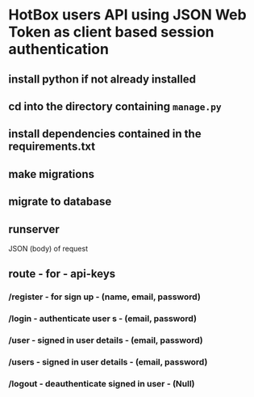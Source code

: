 # HotBox users API using JSON Web Token as client based session authentication

## install python if not already installed
## cd into the directory containing `manage.py`
## install dependencies contained in the requirements.txt
## make migrations
## migrate to database
## runserver

JSON (body) of request
##  route       -         for                    -          api-keys

### /register   -   for sign up                   -   (name, email, password)
### /login      -   authenticate user  s          -   (email, password)
### /user       -   signed in user details        -   (email, password)
### /users      -   signed in user details        -   (email, password)
### /logout     -   deauthenticate signed in user -   (Null)